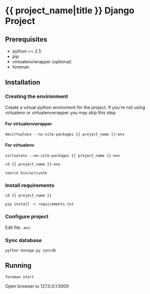 # {{ project_name|title }} Django Project #

## Prerequisites ##

- python >= 2.5
- pip
- virtualenv/wrapper (optional)
- foreman

## Installation ##

### Creating the environment ###

Create a virtual python enviroment for the project.
If you're not using virtualenv or virtualenvwrapper you may skip this step.

#### For virtualenvwrapper ####

```mkvirtualenv --no-site-packages {{ project_name }}-env```

#### For virtualenv ####

```virtualenv --no-site-packages {{ project_name }}-env```

```cd {{ project_name }}-env```

```source bin/activate```

### Install requirements ###

```cd {{ project_name }}```

```pip install -r requirements.txt```

### Configure project ###

Edit file ```.env```

### Sync database ###

```python manage.py syncdb```

## Running ##

```foreman start```

Open browser to 127.0.0.1:5000
